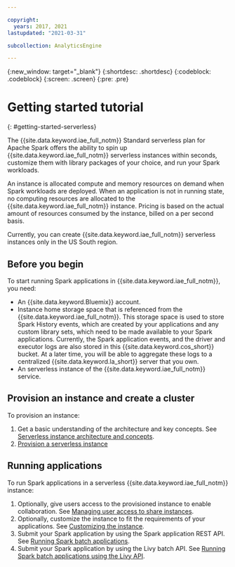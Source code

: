 ```yaml
---

copyright:
  years: 2017, 2021
lastupdated: "2021-03-31"

subcollection: AnalyticsEngine

---
```


{:new_window: target="_blank"}
{:shortdesc: .shortdesc}
{:codeblock: .codeblock}
{:screen: .screen}
{:pre: .pre}

# Getting started tutorial
{: #getting-started-serverless}

The {{site.data.keyword.iae_full_notm}} Standard serverless plan for Apache Spark offers the ability to spin up {{site.data.keyword.iae_full_notm}} serverless instances within seconds, customize them with library packages of your choice, and run your Spark workloads. <!-- You can invite team members to collaborate on these instances, all the while keeping resource expenses under control by setting quotas for CPU and memory consumption.-->

An instance is allocated compute and memory resources on demand  when Spark workloads are deployed. When an application is not in running state, no computing resources are allocated to the {{site.data.keyword.iae_full_notm}} instance. Pricing is based on the actual amount of resources consumed by the instance, billed on a per second basis.

Currently, you can create {{site.data.keyword.iae_full_notm}} serverless instances only in the US South region.

## Before you begin

To start running Spark applications in {{site.data.keyword.iae_full_notm}}, you need:

- An {{site.data.keyword.Bluemix}} account.
- Instance home storage space that is referenced from the {{site.data.keyword.iae_full_notm}}. This storage space is used to store Spark History events, which are created by your applications and any custom library sets, which need to be made available to your Spark applications. Currently, the Spark application events, and the driver and executor logs are also stored in this {{site.data.keyword.cos_short}} bucket. At a later time, you will be able to aggregate these logs to a centralized {{site.data.keyword.la_short}} server that you own.
- An serverless instance of the {{site.data.keyword.iae_full_notm}} service.

## Provision an instance and create a cluster

To provision an instance:

1. Get a basic understanding of the architecture and key concepts. See [Serverless instance architecture and concepts](/docs/analyticsengine?-serverless-architecture-concepts).
1. [Provision a serverless instance](/docs/AnalyticsEngine?topic=AnalyticsEngine-provisioning-serverless)

## Running applications

To run Spark applications in a serverless  {{site.data.keyword.iae_full_notm}} instance:

1. Optionally, give users access to the provisioned instance to enable collaboration. See [Managing user access to share instances](/docs/AnalyticsEngine?topic=AnalyticsEngine-grant-permissions-serverless).
1. Optionally, customize the instance to fit the requirements of your applications. See [Customizing the instance](/docs/AnalyticsEngine?topic=AnalyticsEngine-cust-instance).
1. Submit your Spark application by using the Spark application REST API. See [Running Spark batch applications](/docs/AnalyticsEngine?topic=AnalyticsEngine-spark-batch-serverless).
1. Submit your Spark application by using the Livy batch API. See [Running Spark batch applications using the Livy API](/docs/analyticsengine?topic=AnalyticsEngine-livy-api-serverless).

